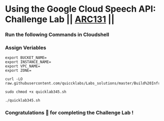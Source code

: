 # Using the Google Cloud Speech API: Challenge Lab || [ARC131](https://www.cloudskillsboost.google/focuses/65993?parent=catalog) ||

### Run the following Commands in Cloudshell

### Assign Veriables

```
export BUCKET_NAME=
export INSTANCE_NAME=
export VPC_NAME=
export ZONE=

```

```
curl -LO raw.githubusercontent.com/quiccklabs/Labs_solutions/master/Build%20Infrastructure%20with%20Terraform%20on%20Google%20Cloud%20Challenge%20Lab/quicklab345.sh

sudo chmod +x quicklab345.sh

./quicklab345.sh
```

### Congratulations 🎉 for completing the Challenge Lab !

